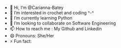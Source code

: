 - 👋 Hi, I’m @Carianna-Batey
- 👀 I’m interested in crochet and coding  ^-^
- 🌱 I’m currently learning Python
- 💞️ I’m looking to collaborate on Software Engineering
- 📫 How to reach me : My Github and Linkedin
- 😄 Pronouns: She/Her
- ⚡ Fun fact: 

<!---
Carianna-Batey/Carianna-Batey is a ✨ special ✨ repository because its `README.md` (this file) appears on your GitHub profile.
You can click the Preview link to take a look at your changes.
--->
